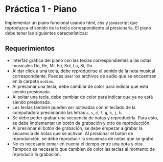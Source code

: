 # Práctica 1 - Piano

Implementar un piano funcional usando html, css y javascript que reproduzca el sonido de la tecla correspondiente al presionarla. El piano debe tener las siguientes características:

## Requerimientos

* Interfaz gráfica del piano con las teclas correspondientes a las notas musicales Do, Re, Mi, Fa, Sol, La, Si, Do.
* Al dar click a una tecla, debe reproducirse el sonido de la nota musical correspondiente. Puedes usar los archivos de audio que se encuentran en la carpeta `audios`.
* Al presionar una tecla, debe cambiar de color para indicar que está siendo presionada.
* Al soltar una tecla, debe cambiar de color para indicar que ya no está siendo presionada.
* Las teclas también pueden ser activadas con el teclado de la computadora presionando las letras `a`, `s`, `d`, `f`, `g`, `h`, `j`, `k`.
* Se debe poder grabar una secuencia de notas y reproducirla. Para esto, se debe implementar un botón de grabación y otro de reproducción.
* Al presionar el botón de grabación, se debe empezar a grabar la secuencia de notas que se activan. Al presionar el botón de reproducción, se debe reproducir la secuencia de notas que se grabó.
* No es necesario tomar en cuenta el tiempo entre una nota y otra. Tampoco es necesario que cambien de color las teclas al momento de reproducir la grabación.
